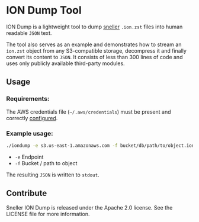 # ION Dump Tool

ION Dump is a lightweight tool to dump [sneller](https://github.com/SnellerInc/sneller) `.ion.zst` files into human readable `JSON` text. 

The tool also serves as an example and demonstrates how to stream an `ion.zst` object from any S3-compatible storage, decompress it and finally convert its content to `JSON`. It consists of less than 300 lines of code and uses only publicly available third-party modules. 

## Usage

### Requirements:

The AWS credentials file (`~/.aws/credentials`) must be present and correctly [configured](https://docs.aws.amazon.com/cli/latest/userguide/cli-configure-files.html).

### Example usage:

```bash
./iondump -e s3.us-east-1.amazonaws.com -f bucket/db/path/to/object.ion.zst
```

- `-e` Endpoint
- `-f` Bucket / path to object

The resulting `JSON` is written to `stdout`.

## Contribute

Sneller ION Dump is released under the Apache 2.0 license. See the LICENSE file for more information. 
